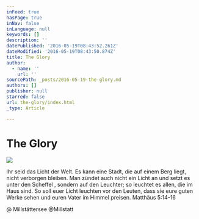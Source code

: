 ```yaml
---
inFeed: true
hasPage: true
inNav: false
inLanguage: null
keywords: []
description: ''
datePublished: '2016-05-19T08:43:52.261Z'
dateModified: '2016-05-19T08:43:50.874Z'
title: The Glory
author:
  - name: ''
    url: ''
sourcePath: _posts/2016-05-19-the-glory.md
authors: []
publisher: null
starred: false
url: the-glory/index.html
_type: Article

---
```

# The Glory
![](https://s3-us-west-2.amazonaws.com/the-grid-img/p/8d3ca7477886a1b034f0e2d1328d1419880e01bf.jpg)

Ihr seid das Licht der Welt. Es kann eine Stadt, die auf einem Berg liegt, nicht verborgen bleiben. Man zündet auch nicht ein Licht an und setzt es unter den Scheffel , sondern auf den Leuchter; so leuchtet es allen, die im Haus sind. So soll euer Licht leuchten vor den Leuten, dass sie eure guten Werke sehen und euren Vater im Himmel preisen. Matthäus 5:14‭-‬16

@ Millstättersee @Millstatt